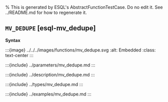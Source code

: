 % This is generated by ESQL's AbstractFunctionTestCase. Do no edit it. See ../README.md for how to regenerate it.

## `MV_DEDUPE` [esql-mv_dedupe]

**Syntax**

:::{image} ../../../images/functions/mv_dedupe.svg
:alt: Embedded
:class: text-center
:::


:::{include} ../parameters/mv_dedupe.md
:::

:::{include} ../description/mv_dedupe.md
:::

:::{include} ../types/mv_dedupe.md
:::

:::{include} ../examples/mv_dedupe.md
:::
